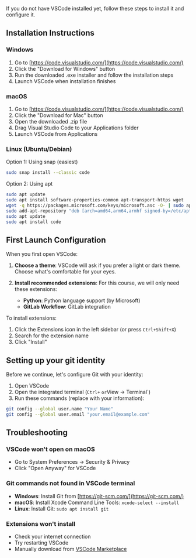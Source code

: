 
If you do not have VSCode installed yet, follow these steps to install it and configure it.

## Installation Instructions

### Windows

1. Go to [https://code.visualstudio.com/](https://code.visualstudio.com/)
2. Click the "Download for Windows" button
3. Run the downloaded .exe installer and follow the installation steps
4. Launch VSCode when installation finishes

### macOS

1. Go to [https://code.visualstudio.com/](https://code.visualstudio.com/)
2. Click the "Download for Mac" button
3. Open the downloaded .zip file
4. Drag Visual Studio Code to your Applications folder
5. Launch VSCode from Applications

### Linux (Ubuntu/Debian)

Option 1: Using snap (easiest)
```bash
sudo snap install --classic code
```

Option 2: Using apt
```bash
sudo apt update
sudo apt install software-properties-common apt-transport-https wget
wget -q https://packages.microsoft.com/keys/microsoft.asc -O- | sudo apt-key add -
sudo add-apt-repository "deb [arch=amd64,arm64,armhf signed-by=/etc/apt/trusted.gpg.d/packages.microsoft.gpg] https://packages.microsoft.com/repos/code stable main"
sudo apt update
sudo apt install code
```

## First Launch Configuration

When you first open VSCode:

1. **Choose a theme**: VSCode will ask if you prefer a light or dark theme. Choose what's comfortable for your eyes.

2. **Install recommended extensions**: For this course, we will only need these extensions:
   - **Python**: Python language support (by Microsoft)
   - **GitLab Workflow**: GitLab integration

To install extensions:
1. Click the Extensions icon in the left sidebar (or press `Ctrl+Shift+X`)
2. Search for the extension name
3. Click "Install"

## Setting up your git identity

Before we continue, let's configure Git with your identity:

1. Open VSCode
2. Open the integrated terminal (`Ctrl+` ` or `View → Terminal`)
3. Run these commands (replace with your information):

```bash
git config --global user.name "Your Name"
git config --global user.email "your.email@example.com"
```


## Troubleshooting

### VSCode won't open on macOS
- Go to System Preferences → Security & Privacy
- Click "Open Anyway" for VSCode

### Git commands not found in VSCode terminal
- **Windows**: Install Git from [https://git-scm.com/](https://git-scm.com/)
- **macOS**: Install Xcode Command Line Tools: `xcode-select --install`
- **Linux**: Install Git: `sudo apt install git`

### Extensions won't install
- Check your internet connection
- Try restarting VSCode
- Manually download from [VSCode Marketplace](https://marketplace.visualstudio.com/vscode)
